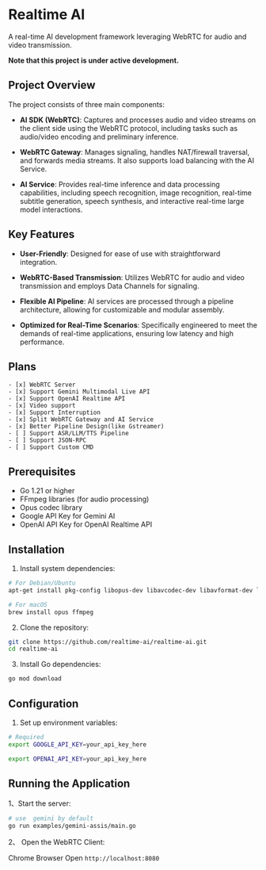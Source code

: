# Realtime AI

A real-time AI development framework leveraging WebRTC for audio and video transmission.

**Note that this project is under active development.**

## Project Overview

The project consists of three main components:

- **AI SDK (WebRTC)**: Captures and processes audio and video streams on the client side using the WebRTC protocol, including tasks such as audio/video encoding and preliminary inference.

- **WebRTC Gateway**: Manages signaling, handles NAT/firewall traversal, and forwards media streams. It also supports load balancing with the AI Service.

- **AI Service**: Provides real-time inference and data processing capabilities, including speech recognition, image recognition, real-time subtitle generation, speech synthesis, and interactive real-time large model interactions.

## Key Features

- **User-Friendly**: Designed for ease of use with straightforward integration.

- **WebRTC-Based Transmission**: Utilizes WebRTC for audio and video transmission and employs Data Channels for signaling.

- **Flexible AI Pipeline**: AI services are processed through a pipeline architecture, allowing for customizable and modular assembly.

- **Optimized for Real-Time Scenarios**: Specifically engineered to meet the demands of real-time applications, ensuring low latency and high performance.


##  Plans

```
- [x] WebRTC Server
- [x] Support Gemini Multimodal Live API
- [x] Support OpenAI Realtime API
- [x] Video support
- [x] Support Interruption
- [x] Split WebRTC Gateway and AI Service
- [x] Better Pipeline Design(like Gstreamer)
- [ ] Support ASR/LLM/TTS Pipeline
- [ ] Support JSON-RPC 
- [ ] Support Custom CMD
```


## Prerequisites

- Go 1.21 or higher
- FFmpeg libraries (for audio processing)
- Opus codec library
- Google API Key for Gemini AI
- OpenAI API Key for OpenAI Realtime API

## Installation

1. Install system dependencies:

```bash
# For Debian/Ubuntu
apt-get install pkg-config libopus-dev libavcodec-dev libavformat-dev libavutil-dev libswresample-dev

# For macOS
brew install opus ffmpeg
```

2. Clone the repository:

```bash
git clone https://github.com/realtime-ai/realtime-ai.git
cd realtime-ai
```

3. Install Go dependencies:

```bash
go mod download
```

## Configuration

1. Set up environment variables:

```bash
# Required
export GOOGLE_API_KEY=your_api_key_here

export OPENAI_API_KEY=your_api_key_here
```

## Running the Application


1、Start the server:

```bash
# use  gemini by default
go run examples/gemini-assis/main.go
```

2、 Open the WebRTC Client:

Chrome Browser Open `http://localhost:8080`






